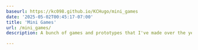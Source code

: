 ```yaml
---
baseurl: https://kc098.github.io/KCHugo/mini_games
date: '2025-05-02T00:45:17-07:00'
title: 'Mini Games'
url: /mini_games/
description: A bunch of games and prototypes that I've made over the years.

---
```

